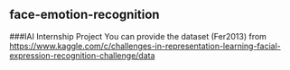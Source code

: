 ## face-emotion-recognition
###IAI Internship Project
You can provide the dataset (Fer2013) from https://www.kaggle.com/c/challenges-in-representation-learning-facial-expression-recognition-challenge/data
